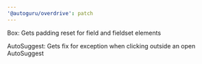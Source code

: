 ```yaml
---
'@autoguru/overdrive': patch
---
```


Box: Gets padding reset for field and fieldset elements

AutoSuggest: Gets fix for exception when clicking outside an open AutoSuggest
